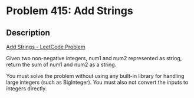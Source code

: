 # Problem 415: Add Strings

## Description

[Add Strings - LeetCode Problem](https://leetcode.com/problems/add-strings/description/)

Given two non-negative integers, num1 and num2 represented as string, return the sum of num1 and num2 as a string.

You must solve the problem without using any built-in library for handling large integers (such as BigInteger). You must also not convert the inputs to integers directly.
